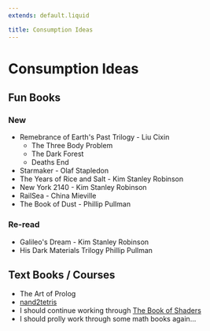 ```yaml
---
extends: default.liquid

title: Consumption Ideas 
---
```

# Consumption Ideas

## Fun Books

### New

* Remebrance of Earth's Past Trilogy - Liu Cixin
    + The Three Body Problem
    + The Dark Forest
    + Deaths End
* Starmaker - Olaf Stapledon
* The Years of Rice and Salt - Kim Stanley Robinson
* New York 2140 - Kim Stanley Robinson
* RailSea - China Mieville
* The Book of Dust - Phillip Pullman

### Re-read

* Galileo's Dream - Kim Stanley Robinson
* His Dark Materials Trilogy Phillip Pullman

## Text Books / Courses

* The Art of Prolog
* [nand2tetris](http://nand2tetris.org)
* I should continue working through [The Book of Shaders](https://thebookofshaders.com)
* I should prolly work through some math books again...

